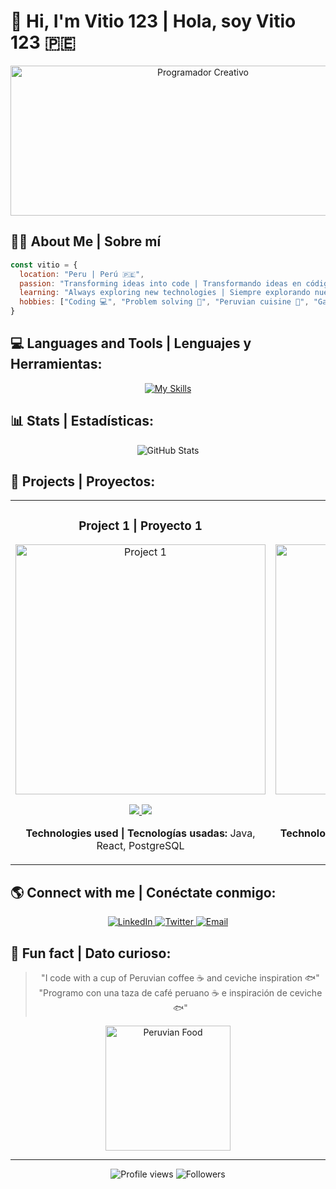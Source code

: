 # 🚀 Hi, I'm Vitio 123 | Hola, soy Vitio 123 🇵🇪

<div align="center">
  <img src="https://media.giphy.com/media/qgQUggAC3Pfv687qPC/giphy.gif" width="600" height="240" alt="Programador Creativo"/>
</div>

## 🧙‍♂️ About Me | Sobre mí 
```javascript
const vitio = {
  location: "Peru | Perú 🇵🇪",
  passion: "Transforming ideas into code | Transformando ideas en código",
  learning: "Always exploring new technologies | Siempre explorando nuevas tecnologías",
  hobbies: ["Coding 💻", "Problem solving 🧩", "Peruvian cuisine 🍛", "Gaming 🎮"]
}
```

## 💻 Languages and Tools | Lenguajes y Herramientas:
<div align="center">
  
[![My Skills](https://skillicons.dev/icons?i=java,postgres,react,js,html,css,py,unity,blender)](https://skillicons.dev)

</div>

## 📊 Stats | Estadísticas:
<div align="center">
  <img src="https://github-readme-stats.vercel.app/api?username=vitio123&show_icons=true&theme=radical" alt="GitHub Stats" />
</div>

## 🌟 Projects | Proyectos:
<table>
  <tr>
    <td width="50%">
      <h3 align="center">Project 1 | Proyecto 1</h3>
      <div align="center">
        <a href="https://github.com/vitio123/project1"><img src="https://dummyimage.com/600x300/000/fff&text=Project+1" width="400" alt="Project 1"/></a>
        <p>
          <a href="https://github.com/vitio123/project1">
            <img src="https://img.shields.io/badge/Code-black?style=for-the-badge&logo=github" />
          </a>
          <a href="https://project1-demo.com">
            <img src="https://img.shields.io/badge/Demo-blue?style=for-the-badge&logo=vercel" />
          </a>
        </p>
        <p><strong>Technologies used | Tecnologías usadas:</strong> Java, React, PostgreSQL</p>
      </div>
    </td>
    <td width="50%">
      <h3 align="center">Project 2 | Proyecto 2</h3>
      <div align="center">
        <a href="https://github.com/vitio123/project2"><img src="https://dummyimage.com/600x300/000/fff&text=Project+2" width="400" alt="Project 2"/></a>
        <p>
          <a href="https://github.com/vitio123/project2">
            <img src="https://img.shields.io/badge/Code-black?style=for-the-badge&logo=github" />
          </a>
          <a href="https://project2-demo.com">
            <img src="https://img.shields.io/badge/Demo-blue?style=for-the-badge&logo=vercel" />
          </a>
        </p>
        <p><strong>Technologies used | Tecnologías usadas:</strong> Python, Unity, Blender</p>
      </div>
    </td>
  </tr>
</table>

## 🌎 Connect with me | Conéctate conmigo:
<div align="center">
  <a href="https://linkedin.com/in/vitio123">
    <img src="https://img.shields.io/badge/LinkedIn-0077B5?style=for-the-badge&logo=linkedin&logoColor=white" alt="LinkedIn" />
  </a>
  <a href="https://twitter.com/vitio123">
    <img src="https://img.shields.io/badge/Twitter-1DA1F2?style=for-the-badge&logo=twitter&logoColor=white" alt="Twitter" />
  </a>
  <a href="mailto:vitio123@example.com">
    <img src="https://img.shields.io/badge/Email-D14836?style=for-the-badge&logo=gmail&logoColor=white" alt="Email" />
  </a>
</div>

## 🌮 Fun fact | Dato curioso:
<div align="center">
  
  > "I code with a cup of Peruvian coffee ☕ and ceviche inspiration 🐟" <br>
  > "Programo con una taza de café peruano ☕ e inspiración de ceviche 🐟"
  
  <img src="https://media.giphy.com/media/ZVik7pBtu9dNS/giphy.gif" width="200" alt="Peruvian Food" />
</div>

---

<div align="center">
  <img src="https://komarev.com/ghpvc/?username=vitio123&color=green" alt="Profile views" />
  <img src="https://img.shields.io/github/followers/vitio123?label=Followers" alt="Followers" />
</div>
